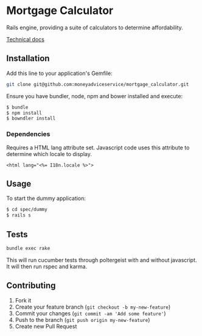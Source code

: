 Mortgage Calculator
===================

Rails engine, providing a suite of calculators to determine affordability.

[Technical docs](https://github.com/moneyadviceservice/technical-docs/tree/master/mortgage_calculator)


## Installation

Add this line to your application's Gemfile:

```sh
git clone git@github.com:moneyadviceservice/mortgage_calculator.git
```

Ensure you have bundler, node, npm and bower installed and execute:

```sh
$ bundle
$ npm install
$ bowndler install
```

### Dependencies

Requires a HTML lang attribute set. Javascript code uses this attribute to determine which locale to display.
```erb
<html lang="<%= I18n.locale %>">
```

## Usage

To start the dummy application:

```sh
$ cd spec/dummy
$ rails s
```

## Tests

```sh
bundle exec rake
```
This will run cucumber tests through poltergeist with and without javascript. It will then run rspec and karma.

## Contributing

1. Fork it
2. Create your feature branch (`git checkout -b my-new-feature`)
3. Commit your changes (`git commit -am 'Add some feature'`)
4. Push to the branch (`git push origin my-new-feature`)
5. Create new Pull Request
